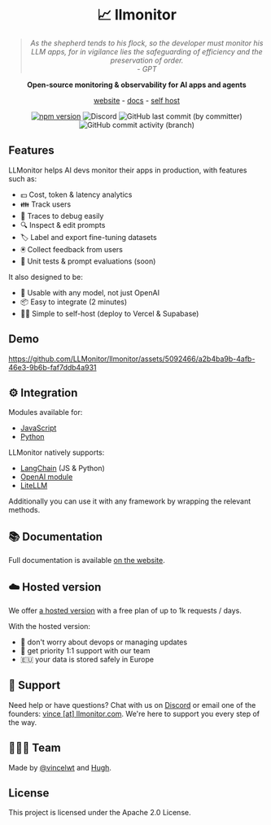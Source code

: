 <div align="center">

# 📈 llmonitor

> _As the shepherd tends to his flock, so the developer must monitor his LLM apps, for in vigilance lies the safeguarding of efficiency and the preservation of order._  
> _\- GPT_

**Open-source monitoring & observability for AI apps and agents**

[website](https://llmonitor.com) - [docs](https://llmonitor.com/docs) - [self host](https://llmonitor.com/docs/self-host)

[![npm version](https://badge.fury.io/js/llmonitor.svg)](https://badge.fury.io/js/llmonitor) ![Discord](https://img.shields.io/badge/Discord-Join%20Chat-violet?labelColor=purple&style=flat&logo=discord&logoColor=white) ![GitHub last commit (by committer)](https://img.shields.io/github/last-commit/llmonitor/llmonitor) ![GitHub commit activity (branch)](https://img.shields.io/github/commit-activity/w/llmonitor/llmonitor)

</div>

## Features

LLMonitor helps AI devs monitor their apps in production, with features such as:

- 💵 Cost, token & latency analytics
- 👪 Track users
- 🐛 Traces to debug easily
- 🔍 Inspect & edit prompts
- 🏷️ Label and export fine-tuning datasets
- 🖲️ Collect feedback from users
- 🧪 Unit tests & prompt evaluations (soon)

It also designed to be:

- 🤖 Usable with any model, not just OpenAI
- 📦 Easy to integrate (2 minutes)
- 🧑‍💻 Simple to self-host (deploy to Vercel & Supabase)

## Demo

https://github.com/LLMonitor/llmonitor/assets/5092466/a2b4ba9b-4afb-46e3-9b6b-faf7ddb4a931

## ⚙️ Integration

Modules available for:

- [JavaScript](https://github.com/llmonitor/llmonitor-js)
- [Python](https://github.com/llmonitor/llmonitor-py)

LLMonitor natively supports:

- [LangChain](https://llmonitor.com/docs/langchain) (JS & Python)
- [OpenAI module](https://llmonitor.com/docs/js/openai)
- [LiteLLM](https://docs.litellm.ai/docs/observability/llmonitor_integration)

Additionally you can use it with any framework by wrapping the relevant methods.

## 📚 Documentation

Full documentation is available [on the website](https://llmonitor.com/docs/intro).

## ☁️ Hosted version

We offer [a hosted version](https://llmonitor.com) with a free plan of up to 1k requests / days.

With the hosted version:

- 👷 don't worry about devops or managing updates
- 🙋 get priority 1:1 support with our team
- 🇪🇺 your data is stored safely in Europe

## 🙋 Support

Need help or have questions? Chat with us on [Discord](https://discord.gg/8PafSG58kK) or email one of the founders: [vince [at] llmonitor.com](mailto:vince@llmonitor.com). We're here to support you every step of the way.

## 👨‍👩‍👧 Team

Made by [@vincelwt](https://twitter.com/vincelwt) and [Hugh](https://github.com/hughcrt).

## License

This project is licensed under the Apache 2.0 License.
